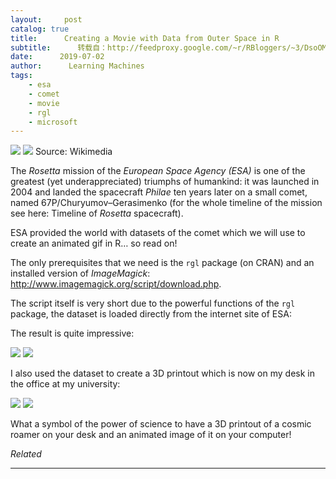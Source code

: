```yaml
---
layout:     post
catalog: true
title:      Creating a Movie with Data from Outer Space in R
subtitle:      转载自：http://feedproxy.google.com/~r/RBloggers/~3/DsoOMAekNNQ/
date:      2019-07-02
author:      Learning Machines
tags:
    - esa
    - comet
    - movie
    - rgl
    - microsoft
---
```











![](https://i2.wp.com/blog.ephorie.de/wp-content/uploads/2019/04/Comet_on_7_July_2015_NavCam-e1555447619393-260x300.jpg?resize=260%2C300&is-pending-load=1)
![](https://i2.wp.com/blog.ephorie.de/wp-content/uploads/2019/04/Comet_on_7_July_2015_NavCam-e1555447619393-260x300.jpg?resize=260%2C300)
Source: Wikimedia

The *Rosetta* mission of the *European Space Agency (ESA)* is one of the greatest (yet underappreciated) triumphs of humankind: it was launched in 2004 and landed the spacecraft *Philae* ten years later on a small comet, named 67P/Churyumov–Gerasimenko (for the whole timeline of the mission see here: Timeline of *Rosetta* spacecraft). 

ESA provided the world with datasets of the comet which we will use to create an animated gif in R… so read on!

The only prerequisites that we need is the `rgl` package (on CRAN) and an installed version of *ImageMagick*: http://www.imagemagick.org/script/download.php.

The script itself is very short due to the powerful functions of the `rgl` package, the dataset is loaded directly from the internet site of ESA:

The result is quite impressive:

![](https://i1.wp.com/blog.ephorie.de/wp-content/uploads/2019/04/philae.gif?resize=256%2C256&is-pending-load=1)
![](https://i1.wp.com/blog.ephorie.de/wp-content/uploads/2019/04/philae.gif?resize=256%2C256)


I also used the dataset to create a 3D printout which is now on my desk in the office at my university:

![](https://i0.wp.com/blog.ephorie.de/wp-content/uploads/2019/04/20190410_134957-840x473.jpg?w=450&is-pending-load=1)
![](https://i0.wp.com/blog.ephorie.de/wp-content/uploads/2019/04/20190410_134957-840x473.jpg?w=450)


What a symbol of the power of science to have a 3D printout of a cosmic roamer on your desk and an animated image of it on your computer!


*Related*







---
